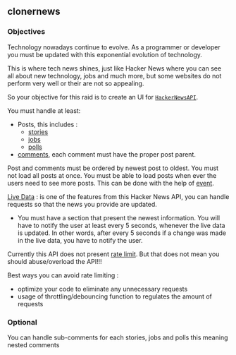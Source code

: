 ## clonernews

### Objectives

Technology nowadays continue to evolve. As a programmer or developer you must be updated with this exponential evolution of technology.

This is where tech news shines, just like Hacker News where you can see all about new technology, jobs and much more, but some websites do not perform very well or their are not so appealing.

So your objective for this raid is to create an UI for [`HackerNewsAPI`](https://github.com/HackerNews/API).

You must handle at least:

- Posts, this includes :
  - [stories](https://github.com/HackerNews/API#ask-show-and-job-stories)
  - [jobs](https://github.com/HackerNews/API#ask-show-and-job-stories)
  - [polls](https://github.com/HackerNews/API#items)
- [comments](https://github.com/HackerNews/API#items), each comment must have the proper post parent.

Post and comments must be ordered by newest post to oldest.
You must not load all posts at once. You must be able to load posts when ever the users need to see more posts. This can be done with the help of [event](https://developer.mozilla.org/en-US/docs/Web/Events).


[Live Data](https://github.com/HackerNews/API#live-data) : is one of the features from this Hacker News API, you can handle requests so that the news you provide are updated.

- You must have a section that present the newest information. You will have to notify the user at least every 5 seconds, whenever the live data is updated. In other words, after every 5 seconds if a change was made in the live data, you have to notify the user.

Currently this API does not present [rate limit](https://en.wikipedia.org/wiki/Rate_limiting). But that does not mean you should abuse/overload the API!!!

Best ways you can avoid rate limiting :

- optimize your code to eliminate any unnecessary requests
- usage of throttling/debouncing function to regulates the amount of requests

### Optional

You can handle sub-comments for each stories, jobs and polls this meaning nested comments